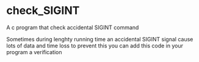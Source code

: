 # check_SIGINT
A c program that check accidental SIGINT command 

Sometimes during lenghty running time an accidental SIGINT signal cause lots of data and time loss
to prevent this you can add this code in your program a verification 
